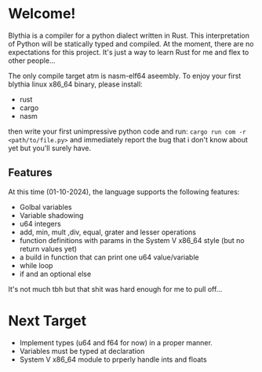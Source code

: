 # Welcome!

Blythia is a compiler for a python dialect written in Rust.
This interpretation of Python will be statically typed and compiled.
At the moment, there are no expectations for this project.
It's just a way to learn Rust for me and flex to other people...

The only compile target atm is nasm-elf64 aseembly.
To enjoy your first blythia linux x86_64 binary,
please install:
- rust
- cargo
- nasm

then write your first unimpressive python code and run:
`cargo run com -r <path/to/file.py>`
and immediately report the bug that i don't know about yet but you'll surely have.

## Features
At this time (01-10-2024), the language supports the following features:

- Golbal variables
- Variable shadowing
- u64 integers
- add, min, mult ,div, equal, grater and lesser operations
- function definitions with params in the System V x86_64 style (but no return values yet)
- a build in function that can print one u64 value/variable
- while loop
- if and an optional else

It's not much tbh but that shit was hard enough for me to pull off...

# Next Target
- Implement types (u64 and f64 for now) in a proper manner.
- Variables must be typed at declaration
- System V x86_64 module to prperly handle ints and floats

